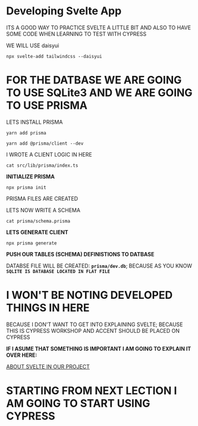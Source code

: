 # Developing Svelte App

ITS A GOOD WAY TO PRACTICE SVELTE A LITTLE BIT AND ALSO TO HAVE SOME CODE WHEN LEARNING TO TEST WITH CYPRESS

WE WILL USE daisyui

```
npx svelte-add tailwindcss --daisyui
```

# FOR THE DATBASE WE ARE GOING TO USE SQLite3 AND WE ARE GOING TO USE PRISMA

LETS INSTALL PRISMA

```
yarn add prisma 
```

```
yarn add @prisma/client --dev
```

I WROTE A CLIENT LOGIC IN HERE

```
cat src/lib/prisma/index.ts
```

**INITIALIZE PRISMA**

```
npx prisma init
```

PRISMA FILES ARE CREATED

LETS NOW WRITE A SCHEMA

```
cat prisma/schema.prisma
```

**LETS GENERATE CLIENT**

```
npx prisma generate
```

**PUSH OUR TABLES (SCHEMA) DEFINISTIONS TO DATBASE**

DATABSE FILE WILL BE CREATED: **`prisma/dev.db`**; BECAUSE AS YOU KNOW **`SQLITE IS DATABASE LOCATED IN FLAT FILE`**

# I WON'T BE NOTING DEVELOPED THINGS IN HERE

BECAUSE I DON'T WANT TO GET INTO EXPLAINING SVELTE; BECAUSE THIS IS CYPRESS WORKSHOP AND ACCENT SHOULD BE PLACED ON CYPRESS

**IF I ASUME THAT SOMETHING IS IMPORTANT I AM GOING TO EXPLAIN IT OVER HERE:**

[ABOUT SVELTE IN OUR PROJECT](/__NOTES/__About_Svelte.md)

# STARTING FROM NEXT LECTION I AM GOING TO START USING CYPRESS
